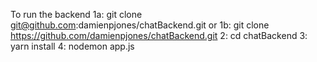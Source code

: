 To run the backend
	1a: git clone git@github.com:damienpjones/chatBackend.git
	or
	1b: git clone https://github.com/damienpjones/chatBackend.git
	2: cd chatBackend
	3: yarn install
	4: nodemon app.js
